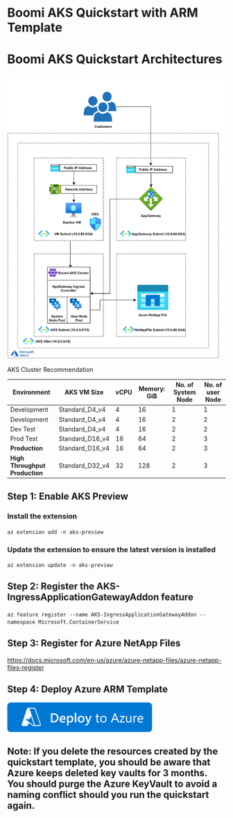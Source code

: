# Boomi AKS Quickstart with ARM Template

# Boomi AKS Quickstart Architectures

![Boomi AKS Architecture](https://github.com/Ganesh-Yeole/quickstart-aks-boomi-molecule/blob/Development/images/AKS-Architecture.png)

AKS Cluster Recommendation

| Environment   | AKS VM Size      | vCPU | Memory: GiB   | No. of System Node   | No. of user Node   |
| ------------- | ---------------- | ---- | ------------- | -------------------- | ------------------ |
| Development   | Standard_D4_v4   | 4    | 16            | 1                    | 1                  |
| Development   | Standard_D4_v4   | 4    | 16            | 2                    | 2                  |
| Dev Test      | Standard_D4_v4   | 4    | 16            | 2                    | 2                  |
| Prod Test     | Standard_D16_v4  | 16   | 64            | 2                    | 3                  |
| **Production**    | Standard_D16_v4  | 16   | 64            | 2                    | 3                  |
| **High Throughput Production**    | Standard_D32_v4  | 32   | 128           | 2                    | 3                  |


## Step 1: Enable AKS Preview

### Install the extension
`az extension add -n aks-preview`

### Update the extension to ensure the latest version is installed
`az extension update -n aks-preview`

## Step 2: Register the AKS-IngressApplicationGatewayAddon feature

`az feature register --name AKS-IngressApplicationGatewayAddon --namespace Microsoft.ContainerService`

## Step 3: Register for Azure NetApp Files

https://docs.microsoft.com/en-us/azure/azure-netapp-files/azure-netapp-files-register

## Step 4: Deploy Azure ARM Template

[![Deploy To Azure](https://raw.githubusercontent.com/Azure/azure-quickstart-templates/master/1-CONTRIBUTION-GUIDE/images/deploytoazure.svg?sanitize=true)](https://portal.azure.com/#create/Microsoft.Template/uri/https%3A%2F%2Fraw.githubusercontent.com%2FGanesh-Yeole%2Fquickstart-aks-boomi-molecule%2FDevelopment%2Ftemplate%2Fazuredeploy.json/createUIDefinitionUri/https%3A%2F%2Fraw.githubusercontent.com%2FGanesh-Yeole%2Fquickstart-aks-boomi-molecule%2FDevelopment%2Ftemplate%2FcreateUiDefinition.json)




## Note: If you delete the resources created by the quickstart template, you should be aware that Azure keeps deleted key vaults for 3 months. You should purge the Azure KeyVault to avoid a naming conflict should you run the quickstart again.
